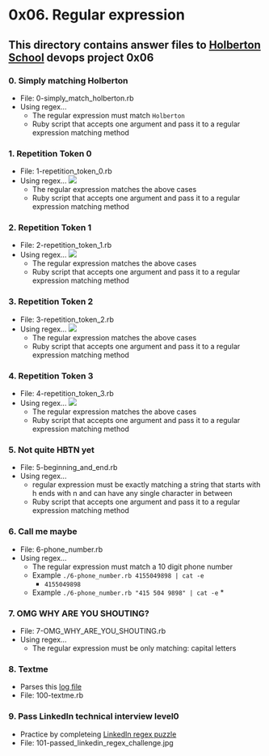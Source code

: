 # 0x06. Regular expression
## This directory contains answer files to [Holberton School](https://www.holbertonschool.com/) devops project 0x06

### 0. Simply matching Holberton
* File: 0-simply_match_holberton.rb
* Using regex...
  * The regular expression must match `Holberton`
  * Ruby script that accepts one argument and pass it to a regular expression matching method
### 1. Repetition Token 0
* File: 1-repetition_token_0.rb
* Using regex...
  ![](https://s3.amazonaws.com/intranet-projects-files/holbertonschool-sysadmin_devops/78/repetition-token-0.png)
  * The regular expression matches the above cases
  * Ruby script that accepts one argument and pass it to a regular expression matching method
### 2. Repetition Token 1
* File: 2-repetition_token_1.rb
* Using regex...
  ![](https://s3.amazonaws.com/intranet-projects-files/holbertonschool-sysadmin_devops/78/repetition-token-1.png)
  * The regular expression matches the above cases
  * Ruby script that accepts one argument and pass it to a regular expression matching method
### 3. Repetition Token 2
* File: 3-repetition_token_2.rb
* Using regex...
  ![](https://s3.amazonaws.com/intranet-projects-files/holbertonschool-sysadmin_devops/78/repetition-token-2.png)
  * The regular expression matches the above cases
  * Ruby script that accepts one argument and pass it to a regular expression matching method
### 4. Repetition Token 3
* File: 4-repetition_token_3.rb
* Using regex...
  ![](https://s3.amazonaws.com/intranet-projects-files/holbertonschool-sysadmin_devops/78/repetition-token-3.png)
  * The regular expression matches the above cases
  * Ruby script that accepts one argument and pass it to a regular expression matching method
### 5. Not quite HBTN yet
* File: 5-beginning_and_end.rb
* Using regex...
  * regular expression must be exactly matching a string that starts with h ends with n and can have any single character in between
  * Ruby script that accepts one argument and pass it to a regular expression matching method
### 6. Call me maybe
* File: 6-phone_number.rb
* Using regex...
  * The regular expression must match a 10 digit phone number
  * Example `./6-phone_number.rb 4155049898 | cat -e`
    * `4155049898`
  * Example `./6-phone_number.rb "415 504 9898" | cat -e`
    *
### 7. OMG WHY ARE YOU SHOUTING?
* File: 7-OMG_WHY_ARE_YOU_SHOUTING.rb
* Using regex...
  * The regular expression must be only matching: capital letters
### 8. Textme
* Parses this [log file](http://intranet-projects-files.s3.amazonaws.com/holbertonschool-sysadmin_devops/78/text_messages.log)
* File: 100-textme.rb
### 9. Pass LinkedIn technical interview level0
* Practice by completeing [LinkedIn regex puzzle](https://engineering.linkedin.com/puzzle)
* File: 101-passed_linkedin_regex_challenge.jpg